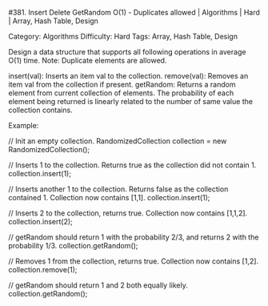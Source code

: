 #381. Insert Delete GetRandom O(1) - Duplicates allowed | Algorithms | Hard | Array, Hash Table, Design

Category: Algorithms
Difficulty: Hard
Tags: Array, Hash Table, Design

Design a data structure that supports all following operations in average O(1) time.
Note: Duplicate elements are allowed.


insert(val): Inserts an item val to the collection.
remove(val): Removes an item val from the collection if present.
getRandom: Returns a random element from current collection of elements. The probability of each element being returned is linearly related to the number of same value the collection contains.



Example:

// Init an empty collection.
RandomizedCollection collection = new RandomizedCollection();

// Inserts 1 to the collection. Returns true as the collection did not contain 1.
collection.insert(1);

// Inserts another 1 to the collection. Returns false as the collection contained 1. Collection now contains [1,1].
collection.insert(1);

// Inserts 2 to the collection, returns true. Collection now contains [1,1,2].
collection.insert(2);

// getRandom should return 1 with the probability 2/3, and returns 2 with the probability 1/3.
collection.getRandom();

// Removes 1 from the collection, returns true. Collection now contains [1,2].
collection.remove(1);

// getRandom should return 1 and 2 both equally likely.
collection.getRandom();


